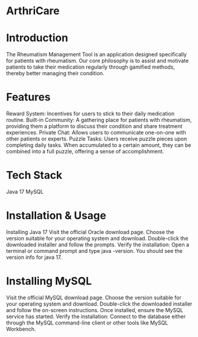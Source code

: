 # ArthriCare
# Introduction
The Rheumatism Management Tool is an application designed specifically for patients with rheumatism. Our core philosophy is to assist and motivate patients to take their medication regularly through gamified methods, thereby better managing their condition.

# Features
Reward System: Incentives for users to stick to their daily medication routine.
Built-in Community: A gathering place for patients with rheumatism, providing them a platform to discuss their condition and share treatment experiences.
Private Chat: Allows users to communicate one-on-one with other patients or experts.
Puzzle Tasks: Users receive puzzle pieces upon completing daily tasks. When accumulated to a certain amount, they can be combined into a full puzzle, offering a sense of accomplishment.

# Tech Stack
Java 17
MySQL

# Installation & Usage
Installing Java 17
Visit the official Oracle download page.
Choose the version suitable for your operating system and download.
Double-click the downloaded installer and follow the prompts.
Verify the installation: Open a terminal or command prompt and type java -version. You should see the version info for java 17.

# Installing MySQL
Visit the official MySQL download page.
Choose the version suitable for your operating system and download.
Double-click the downloaded installer and follow the on-screen instructions.
Once installed, ensure the MySQL service has started.
Verify the installation: Connect to the database either through the MySQL command-line client or other tools like MySQL Workbench.

